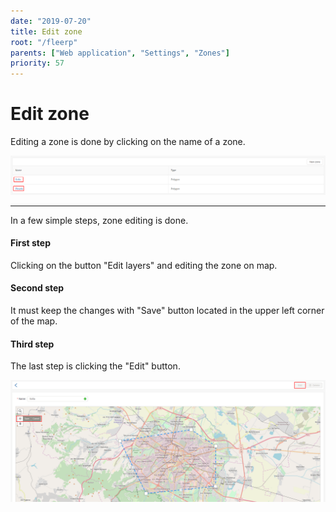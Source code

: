 ```yaml
---
date: "2019-07-20"
title: Edit zone
root: "/fleerp"
parents: ["Web application", "Settings", "Zones"]
priority: 57
---
```


# Edit zone

Editing a zone is done by clicking on the name of a zone.

![Zones](edit-zone-en.png)

---

In a few simple steps, zone editing is done.

#### First step 

Clicking on the button "Edit layers" and editing the zone on map.

#### Second step

It must keep the changes with "Save" button located in the upper left corner of the map.

#### Third step 

The last step is clicking the "Edit" button.

![Zones](edit-en.png)
